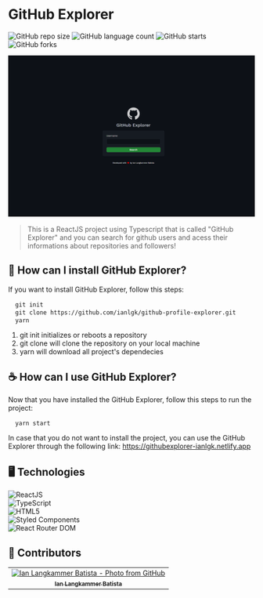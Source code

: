 # GitHub Explorer

![GitHub repo size](https://img.shields.io/github/repo-size/ianlgk/github-profile-explorer?label=Repository%20size&style=plastic)
![GitHub language count](https://img.shields.io/github/languages/count/ianlgk/github-profile-explorer?label=Languages&style=plastic)
![GitHub starts](https://img.shields.io/github/stars/ianlgk/github-profile-explorer?label=Stars&style=plastic)
![GitHub forks](https://img.shields.io/github/forks/ianlgk/github-profile-explorer?label=Forks&style=plastic)

<img src="https://github.com/ianlgk/ianlgk/blob/main/assets/github-explorer-print.png" alt="Home Page - GitHub Explorer">

> This is a ReactJS project using Typescript that is called "GitHub Explorer" and you can search for github users and acess their informations about repositories and followers!

## 🚀 How can I install GitHub Explorer?

If you want to install GitHub Explorer, follow this steps:

```
  git init
  git clone https://github.com/ianlgk/github-profile-explorer.git
  yarn
```

1. git init initializes or reboots a repository
2. git clone will clone the repository on your local machine
3. yarn will download all project's dependecies

## ☕ How can I use GitHub Explorer?

Now that you have installed the GitHub Explorer, follow this steps to run the project:

```
  yarn start
```

In case that you do not want to install the project, you can use the GitHub Explorer through the following link: https://githubexplorer-ianlgk.netlify.app

## 🖥️ Technologies

<img src="https://img.shields.io/badge/React-20232A?style=for-the-badge&logo=react&logoColor=61DAFB" alt="ReactJS"><br>
<img src="https://img.shields.io/badge/TypeScript-007ACC?style=for-the-badge&logo=typescript&logoColor=white" alt="TypeScript"><br>
<img src="https://img.shields.io/badge/HTML5-E34F26?style=for-the-badge&logo=html5&logoColor=white" alt="HTML5"><br>
<img src="https://img.shields.io/badge/styled--components-DB7093?style=for-the-badge&logo=styled-components&logoColor=white" alt="Styled Components"><br>
<img src="https://img.shields.io/badge/React_Router-CA4245?style=for-the-badge&logo=react-router&logoColor=white" alt="React Router DOM"><br>

## 🤝 Contributors

<table>
  <tr>
    <td align="center">
      <a href="https://github.com/ianlgk">
        <img src="https://avatars.githubusercontent.com/u/80867137?v=4" width="100px;" alt="Ian Langkammer Batista - Photo from GitHub"/><br>
        <sub>
          <b>Ian Langkammer Batista</b>
        </sub>
      </a>
    </td>
  </tr>
</table>
